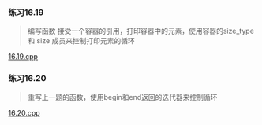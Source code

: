 ### 练习16.19
> 编写函数 接受一个容器的引用，打印容器中的元素，使用容器的size_type 和 size 成员来控制打印元素的循环  

[16.19.cpp](./16.19.cpp)

### 练习16.20
> 重写上一题的函数，使用begin和end返回的迭代器来控制循环  

[16.20.cpp](./16.20.cpp)

